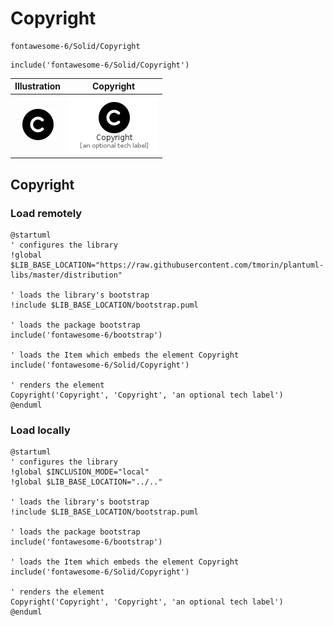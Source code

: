 # Copyright


```text
fontawesome-6/Solid/Copyright
```

```text
include('fontawesome-6/Solid/Copyright')
```



| Illustration | Copyright |
| :---: | :---: |
| ![illustration for Illustration](../../fontawesome-6/Solid/Copyright.png) | ![illustration for Copyright](../../fontawesome-6/Solid/Copyright.Local.png) |




## Copyright

### Load remotely
```plantuml
@startuml
' configures the library
!global $LIB_BASE_LOCATION="https://raw.githubusercontent.com/tmorin/plantuml-libs/master/distribution"

' loads the library's bootstrap
!include $LIB_BASE_LOCATION/bootstrap.puml

' loads the package bootstrap
include('fontawesome-6/bootstrap')

' loads the Item which embeds the element Copyright
include('fontawesome-6/Solid/Copyright')

' renders the element
Copyright('Copyright', 'Copyright', 'an optional tech label')
@enduml
```

### Load locally
```plantuml
@startuml
' configures the library
!global $INCLUSION_MODE="local"
!global $LIB_BASE_LOCATION="../.."

' loads the library's bootstrap
!include $LIB_BASE_LOCATION/bootstrap.puml

' loads the package bootstrap
include('fontawesome-6/bootstrap')

' loads the Item which embeds the element Copyright
include('fontawesome-6/Solid/Copyright')

' renders the element
Copyright('Copyright', 'Copyright', 'an optional tech label')
@enduml
```

